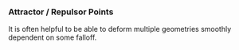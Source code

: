 ### Attractor / Repulsor Points

It is often helpful to be able to deform multiple geometries smoothly dependent on some falloff.


